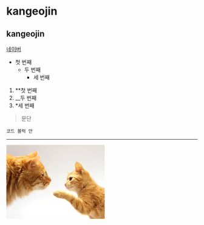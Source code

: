 # kangeojin
## kangeojin

[네이버](https://www.naver.com)

- 첫 번째
  - 두 번째
    - 세 번째

1. **첫 번째
2. __두 번째
3. *세 번째

>문단
>>
```
코드 블럭 안
```


* * *

<img width="" height="" src="./png/다운로드.jpg"><img>
